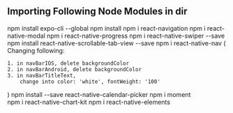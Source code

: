 ## Importing Following Node Modules in dir
npm install expo-cli --global
npm install
npm i react-navigation
npm i react-native-modal
npm i react-native-progress
npm i react-native-swiper --save
npm install react-native-scrollable-tab-view --save
npm i react-native-nav
  (   
    Changing following:

    1. in navBarIOS, delete backgroundColor
    2. in navBarAndroid, delete backgroundColor
    3. in navBarTitleText, 
        change into color: 'white', fontWeight: '100'
  )
npm install --save react-native-calendar-picker
npm i moment    
npm i react-native-chart-kit
npm i react-native-elements


